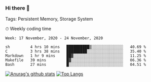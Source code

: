 ### Hi there 👋

Tags: Persistent Memory, Storage System

<!--

[![Anurag's github stats](https://github-readme-stats.vercel.app/api?username=wwyf)](https://github.com/anuraghazra/github-readme-stats)

[![Anurag's github stats](https://github-readme-stats.vercel.app/api?username=wwyf&count_private=true)](https://github.com/anuraghazra/github-readme-stats)


[![Top Langs](https://github-readme-stats.vercel.app/api/top-langs/?username=wwyf&count_private=true&&hide=jupyter%20notebook,html)](https://github.com/anuraghazra/github-readme-stats)



-->


⏱ Weekly coding time

<!--START_SECTION:waka-->
```text
Week: 17 November, 2020 - 24 November, 2020

sh         4 hrs 10 mins   ██████████▒░░░░░░░░░░░░░░   40.69 % 
C          3 hrs 38 mins   █████████░░░░░░░░░░░░░░░░   35.40 % 
Markdown   1 hr 9 mins     ██▓░░░░░░░░░░░░░░░░░░░░░░   11.25 % 
Makefile   39 mins         █▓░░░░░░░░░░░░░░░░░░░░░░░   06.36 % 
Bash       27 mins         █░░░░░░░░░░░░░░░░░░░░░░░░   04.51 % 
```
<!--END_SECTION:waka-->



[![Anurag's github stats](https://github-readme-stats.vercel.app/api?username=wwyf&count_private=true&show_icons=true&hide_border=true)](https://github.com/anuraghazra/github-readme-stats) [![Top Langs](https://github-readme-stats.vercel.app/api/top-langs/?username=wwyf&count_private=true&hide=jupyter%20notebook,html&langs_count=10&layout=compact&hide_border=true)](https://github.com/anuraghazra/github-readme-stats)

<!--

[![willianrod's wakatime stats](https://github-readme-stats.vercel.app/api/wakatime?username=wwyf)](https://github.com/anuraghazra/github-readme-stats)


-->
